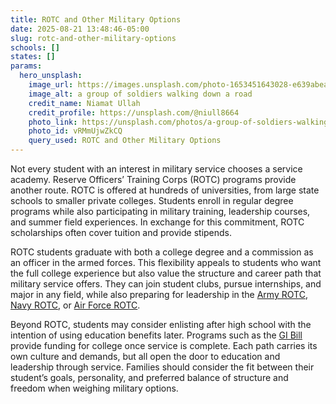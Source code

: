 ```yaml
---
title: ROTC and Other Military Options
date: 2025-08-21 13:48:46-05:00
slug: rotc-and-other-military-options
schools: []
states: []
params:
  hero_unsplash:
    image_url: https://images.unsplash.com/photo-1653451643028-e639abea333b?crop=entropy&cs=tinysrgb&fit=max&fm=jpg&ixid=M3w3OTUzNDN8MHwxfHJhbmRvbXx8fHx8fHx8fDE3NTU4ODEzMjR8&ixlib=rb-4.1.0&q=80&w=1080
    image_alt: a group of soldiers walking down a road
    credit_name: Niamat Ullah
    credit_profile: https://unsplash.com/@niull8664
    photo_link: https://unsplash.com/photos/a-group-of-soldiers-walking-down-a-road-vRMmUjwZkCQ
    photo_id: vRMmUjwZkCQ
    query_used: ROTC and Other Military Options
---
```



Not every student with an interest in military service chooses a service academy. Reserve Officers’ Training Corps (ROTC) programs provide another route. ROTC is offered at hundreds of universities, from large state schools to smaller private colleges. Students enroll in regular degree programs while also participating in military training, leadership courses, and summer field experiences. In exchange for this commitment, ROTC scholarships often cover tuition and provide stipends.

ROTC students graduate with both a college degree and a commission as an officer in the armed forces. This flexibility appeals to students who want the full college experience but also value the structure and career path that military service offers. They can join student clubs, pursue internships, and major in any field, while also preparing for leadership in the [Army ROTC](https://www.goarmy.com/rotc.html), [Navy ROTC](https://www.nrotc.navy.mil/), or [Air Force ROTC](https://www.afrotc.com/).

Beyond ROTC, students may consider enlisting after high school with the intention of using education benefits later. Programs such as the [GI Bill](https://www.va.gov/education/about-gi-bill-benefits/) provide funding for college once service is complete. Each path carries its own culture and demands, but all open the door to education and leadership through service. Families should consider the fit between their student’s goals, personality, and preferred balance of structure and freedom when weighing military options.


